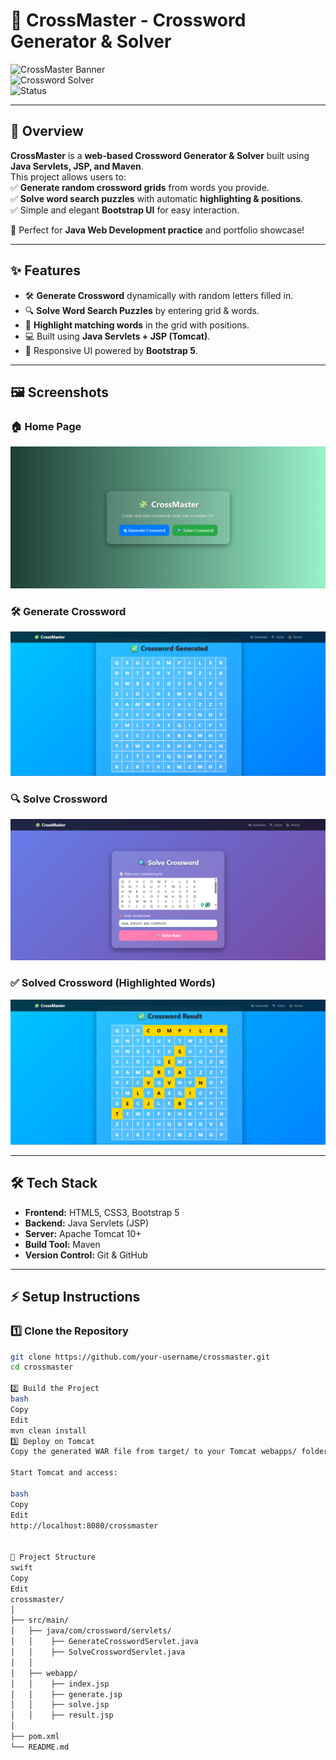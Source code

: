 # 🧩 CrossMaster - Crossword Generator & Solver  

![CrossMaster Banner](https://img.shields.io/badge/Java%20Servlets-Maven-blue?style=for-the-badge&logo=java)  
![Crossword Solver](https://img.shields.io/badge/Crossword-Generator%20%26%20Solver-orange?style=for-the-badge&logo=apachetomcat)  
![Status](https://img.shields.io/badge/Status-Active-success?style=for-the-badge)  

---

## 🌟 Overview  
**CrossMaster** is a **web-based Crossword Generator & Solver** built using **Java Servlets, JSP, and Maven**.  
This project allows users to:  
✅ **Generate random crossword grids** from words you provide.  
✅ **Solve word search puzzles** with automatic **highlighting & positions**.  
✅ Simple and elegant **Bootstrap UI** for easy interaction.  

🚀 Perfect for **Java Web Development practice** and portfolio showcase!  

---

## ✨ Features  
- 🛠 **Generate Crossword** dynamically with random letters filled in.  
- 🔍 **Solve Word Search Puzzles** by entering grid & words.  
- 🎨 **Highlight matching words** in the grid with positions.  
- 💻 Built using **Java Servlets + JSP (Tomcat)**.  
- 🎯 Responsive UI powered by **Bootstrap 5**.  

---

## 🖼️ Screenshots  

### 🏠 Home Page  
![Home Page](screenshots/home.png)  

### 🛠 Generate Crossword  
![Generate Crossword](screenshots/generate.png)  

### 🔍 Solve Crossword  
![Solve Crossword](screenshots/solve.png)  

### ✅ Solved Crossword (Highlighted Words)  
![Solved Crossword](screenshots/solved.png)  

---

## 🛠 Tech Stack  
- **Frontend:** HTML5, CSS3, Bootstrap 5  
- **Backend:** Java Servlets (JSP)  
- **Server:** Apache Tomcat 10+  
- **Build Tool:** Maven  
- **Version Control:** Git & GitHub  

---

## ⚡ Setup Instructions  

### 1️⃣ Clone the Repository  
```bash
git clone https://github.com/your-username/crossmaster.git
cd crossmaster

2️⃣ Build the Project
bash
Copy
Edit
mvn clean install
3️⃣ Deploy on Tomcat
Copy the generated WAR file from target/ to your Tomcat webapps/ folder.

Start Tomcat and access:

bash
Copy
Edit
http://localhost:8080/crossmaster


📂 Project Structure
swift
Copy
Edit
crossmaster/
│
├── src/main/
│   ├── java/com/crossword/servlets/
│   │    ├── GenerateCrosswordServlet.java
│   │    ├── SolveCrosswordServlet.java
│   │
│   ├── webapp/
│   │    ├── index.jsp
│   │    ├── generate.jsp
│   │    ├── solve.jsp
│   │    ├── result.jsp
│
├── pom.xml
└── README.md
